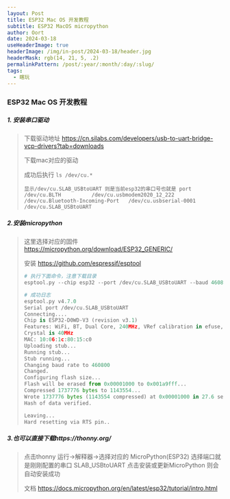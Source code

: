 ```yaml
---
layout: Post
title: ESP32 Mac OS 开发教程
subtitle: ESP32 MacOS micropython
author: Oort
date: 2024-03-18
useHeaderImage: true
headerImage: /img/in-post/2024-03-18/header.jpg
headerMask: rgb(14, 21, 5, .2)
permalinkPattern: /post/:year/:month/:day/:slug/
tags:
  - 瞎玩
---
```


### ESP32 Mac OS 开发教程



##### 1. 安装串口驱动

> 下载驱动地址 https://cn.silabs.com/developers/usb-to-uart-bridge-vcp-drivers?tab=downloads
>
> 下载mac对应的驱动
>
> 成功后执行 `ls /dev/cu.*`
>
> ```apl
> 显示/dev/cu.SLAB_USBtoUART 则是当前esp32的串口号也就是 port
> /dev/cu.BLTH			/dev/cu.usbmodem2020_12_222
> /dev/cu.Bluetooth-Incoming-Port	/dev/cu.usbserial-0001
> /dev/cu.SLAB_USBtoUART
> ```
>
>

##### 2.安装micropython

>这里选择对应的固件 https://micropython.org/download/ESP32_GENERIC/
>
>安装 https://github.com/espressif/esptool
>
>```python
># 执行下面命令，注意下载目录
>esptool.py --chip esp32 --port /dev/cu.SLAB_USBtoUART --baud 460800 write_flash -z 0x1000 /Users/sss/Downloads/ESP32_GENERIC-20240222-v1.22.2.bin
>
># 成功日志
>esptool.py v4.7.0
>Serial port /dev/cu.SLAB_USBtoUART
>Connecting....
>Chip is ESP32-D0WD-V3 (revision v3.1)
>Features: WiFi, BT, Dual Core, 240MHz, VRef calibration in efuse, Coding Scheme None
>Crystal is 40MHz
>MAC: 10:06:1c:80:15:c0
>Uploading stub...
>Running stub...
>Stub running...
>Changing baud rate to 460800
>Changed.
>Configuring flash size...
>Flash will be erased from 0x00001000 to 0x001a9fff...
>Compressed 1737776 bytes to 1143554...
>Wrote 1737776 bytes (1143554 compressed) at 0x00001000 in 27.6 seconds (effective 503.1 kbit/s)...
>Hash of data verified.
>
>Leaving...
>Hard resetting via RTS pin..
>
>```



##### 3.也可以直接下载https://thonny.org/

> 点击thonny 运行->解释器->选择对应的 MicroPython(ESP32) 选择端口就是刚刚配置的串口 SLAB_USBtoUART 点击安装或更新MicroPython 则会自动安装成功
>
> 文档 https://docs.micropython.org/en/latest/esp32/tutorial/intro.html
